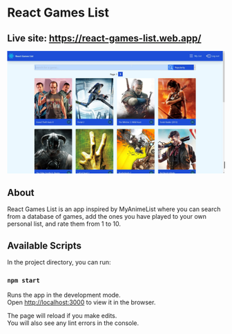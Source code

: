 # React Games List

## Live site: https://react-games-list.web.app/

![image](public/screenshot1.jpg?raw=true "Preview")

## About

React Games List is an app inspired by MyAnimeList where you can search from a database of games, add the ones you have played to your own personal list, and rate them from 1 to 10.

## Available Scripts

In the project directory, you can run:

### `npm start`

Runs the app in the development mode.<br />
Open [http://localhost:3000](http://localhost:3000) to view it in the browser.

The page will reload if you make edits.<br />
You will also see any lint errors in the console.
